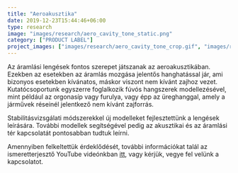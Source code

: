 ```yaml
---
title: "Aeroakusztika"
date: 2019-12-23T15:44:46+06:00
type: research
image: "images/research/aero_cavity_tone_static.png"
category: ["PRODUCT LABEL"]
project_images: ["images/research/aero_cavity_tone_crop.gif", "images/research/jet_instab_crop.gif"]
---
```


Az áramlási lengések fontos szerepet játszanak az aeroakusztikában. Ezekben az esetekben az áramlás mozgása jelentős hanghatással jár, ami bizonyos esetekben kívánatos, máskor viszont nem kívánt zajhoz vezet. Kutatócsoportunk egyszerre foglalkozik fúvós hangszerek modellezésével, mint például az orgonasíp vagy furulya, vagy épp az üreghanggal, amely a járművek réseinél jelentkező nem kívánt zajforrás.

Stabilitásvizsgálati módszerekkel új modelleket fejlesztettünk a lengések leírására. További modellek segítségével pedig az akusztikai és az áramlási tér kapcsolatát pontosabban tudtuk leírni. 

Amennyiben felkeltettük érdeklődését, további információkat talál az ismeretterjesztő YouTube videónkban [itt](https://youtu.be/EQNKhPqIv10), vagy kérjük, vegye fel velünk a kapcsolatot.  


